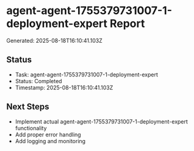 # agent-agent-1755379731007-1-deployment-expert Report

Generated: 2025-08-18T16:10:41.103Z

## Status
- Task: agent-agent-1755379731007-1-deployment-expert
- Status: Completed
- Timestamp: 2025-08-18T16:10:41.103Z

## Next Steps
- Implement actual agent-agent-1755379731007-1-deployment-expert functionality
- Add proper error handling
- Add logging and monitoring
